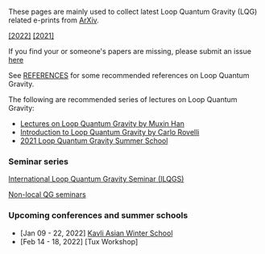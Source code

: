 
These pages are mainly used to collect latest Loop Quantum Gravity (LQG) related e-prints from [ArXiv](arxiv.org).

[[2022]]({{site.url}}/lqgintro/all_papers)  [[2021]]({{site.url}}/lqgintro/all_papers_2021)

If you find your or someone's papers are missing, please submit an issue [here](https://github.com/lhg285/lqgintro/issues)

See [REFERENCES](https://hamsyn.github.io/LQG-group/reference) for some recommended references on Loop Quantum Gravity.

The following are recommended series of lectures on Loop Quantum Gravity:

- [Lectures on Loop Quantum Gravity by Muxin Han](https://hamsyn.github.io/LQG-group/lecture)
- [Introduction to Loop Quantum Gravity by Carlo Rovelli](https://www.youtube.com/playlist?list=PLwLvxaPjGHxR6zr421tXXlaDGbq8S36Un)
- [2021 Loop Quantum Gravity Summer School](https://sites.google.com/view/lqgonlinesummerschool/home)

### Seminar series

[International Loop Quantum Gravity Seminar (ILQGS)](http://relativity.phys.lsu.edu/ilqgs/)

[Non-local QG seminars](https://qglyon.wordpress.com/seminars/)

### Upcoming conferences and summer schools

- [Jan 09 - 22, 2022] [Kavli Asian Winter School](https://www.icts.res.in/program/KAWS2022)
- [Feb 14 - 18, 2022] [Tux Workshop]